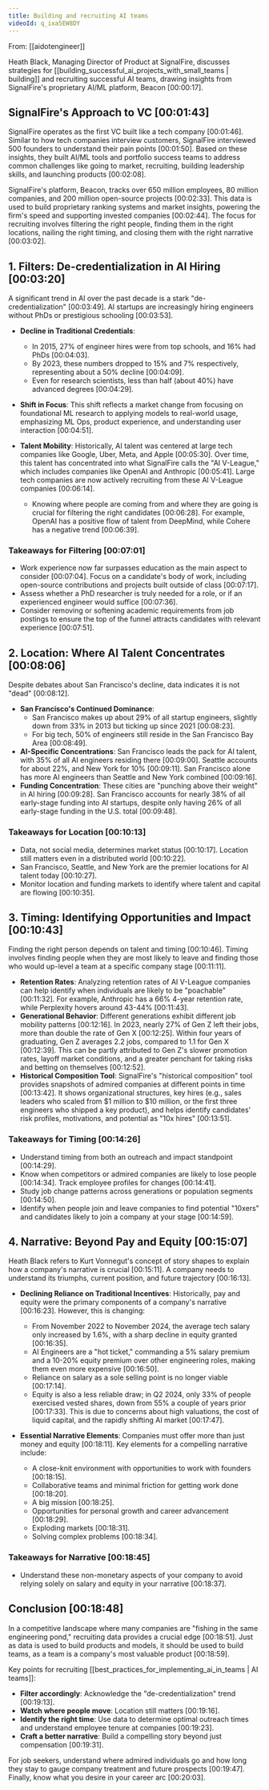 ```yaml
---
title: Building and recruiting AI teams
videoId: q_ixa5EW8DY
---
```


From: [[aidotengineer]] <br/> 

Heath Black, Managing Director of Product at SignalFire, discusses strategies for [[building_successful_ai_projects_with_small_teams | building]] and recruiting successful AI teams, drawing insights from SignalFire's proprietary AI/ML platform, Beacon <a class="yt-timestamp" data-t="00:00:17">[00:00:17]</a>.

## SignalFire's Approach to VC <a class="yt-timestamp" data-t="00:01:43">[00:01:43]</a>
SignalFire operates as the first VC built like a tech company <a class="yt-timestamp" data-t="00:01:46">[00:01:46]</a>. Similar to how tech companies interview customers, SignalFire interviewed 500 founders to understand their pain points <a class="yt-timestamp" data-t="00:01:50">[00:01:50]</a>. Based on these insights, they built AI/ML tools and portfolio success teams to address common challenges like going to market, recruiting, building leadership skills, and launching products <a class="yt-timestamp" data-t="00:02:08">[00:02:08]</a>.

SignalFire's platform, Beacon, tracks over 650 million employees, 80 million companies, and 200 million open-source projects <a class="yt-timestamp" data-t="00:02:33">[00:02:33]</a>. This data is used to build proprietary ranking systems and market insights, powering the firm's speed and supporting invested companies <a class="yt-timestamp" data-t="00:02:44">[00:02:44]</a>. The focus for recruiting involves filtering the right people, finding them in the right locations, nailing the right timing, and closing them with the right narrative <a class="yt-timestamp" data-t="00:03:02">[00:03:02]</a>.

## 1. Filters: De-credentialization in AI Hiring <a class="yt-timestamp" data-t="00:03:20">[00:03:20]</a>
A significant trend in AI over the past decade is a stark "de-credentialization" <a class="yt-timestamp" data-t="00:03:49">[00:03:49]</a>. AI startups are increasingly hiring engineers without PhDs or prestigious schooling <a class="yt-timestamp" data-t="00:03:53">[00:03:53]</a>.

*   **Decline in Traditional Credentials**:
    *   In 2015, 27% of engineer hires were from top schools, and 16% had PhDs <a class="yt-timestamp" data-t="00:04:03">[00:04:03]</a>.
    *   By 2023, these numbers dropped to 15% and 7% respectively, representing about a 50% decline <a class="yt-timestamp" data-t="00:04:09">[00:04:09]</a>.
    *   Even for research scientists, less than half (about 40%) have advanced degrees <a class="yt-timestamp" data-t="00:04:29">[00:04:29]</a>.
*   **Shift in Focus**: This shift reflects a market change from focusing on foundational ML research to applying models to real-world usage, emphasizing ML Ops, product experience, and understanding user interaction <a class="yt-timestamp" data-t="00:04:51">[00:04:51]</a>.
*   **Talent Mobility**: Historically, AI talent was centered at large tech companies like Google, Uber, Meta, and Apple <a class="yt-timestamp" data-t="00:05:30">[00:05:30]</a>. Over time, this talent has concentrated into what SignalFire calls the "AI V-League," which includes companies like OpenAI and Anthropic <a class="yt-timestamp" data-t="00:05:41">[00:05:41]</a>. Large tech companies are now actively recruiting from these AI V-League companies <a class="yt-timestamp" data-t="00:06:14">[00:06:14]</a>.

    *   Knowing where people are coming from and where they are going is crucial for filtering the right candidates <a class="yt-timestamp" data-t="00:06:28">[00:06:28]</a>. For example, OpenAI has a positive flow of talent from DeepMind, while Cohere has a negative trend <a class="yt-timestamp" data-t="00:06:39">[00:06:39]</a>.

### Takeaways for Filtering <a class="yt-timestamp" data-t="00:07:01">[00:07:01]</a>
*   Work experience now far surpasses education as the main aspect to consider <a class="yt-timestamp" data-t="00:07:04">[00:07:04]</a>. Focus on a candidate's body of work, including open-source contributions and projects built outside of class <a class="yt-timestamp" data-t="00:07:17">[00:07:17]</a>.
*   Assess whether a PhD researcher is truly needed for a role, or if an experienced engineer would suffice <a class="yt-timestamp" data-t="00:07:36">[00:07:36]</a>.
*   Consider removing or softening academic requirements from job postings to ensure the top of the funnel attracts candidates with relevant experience <a class="yt-timestamp" data-t="00:07:51">[00:07:51]</a>.

## 2. Location: Where AI Talent Concentrates <a class="yt-timestamp" data-t="00:08:06">[00:08:06]</a>
Despite debates about San Francisco's decline, data indicates it is not "dead" <a class="yt-timestamp" data-t="00:08:12">[00:08:12]</a>.

*   **San Francisco's Continued Dominance**:
    *   San Francisco makes up about 29% of all startup engineers, slightly down from 33% in 2013 but ticking up since 2021 <a class="yt-timestamp" data-t="00:08:23">[00:08:23]</a>.
    *   For big tech, 50% of engineers still reside in the San Francisco Bay Area <a class="yt-timestamp" data-t="00:08:49">[00:08:49]</a>.
*   **AI-Specific Concentrations**: San Francisco leads the pack for AI talent, with 35% of all AI engineers residing there <a class="yt-timestamp" data-t="00:09:00">[00:09:00]</a>. Seattle accounts for about 22%, and New York for 10% <a class="yt-timestamp" data-t="00:09:11">[00:09:11]</a>. San Francisco alone has more AI engineers than Seattle and New York combined <a class="yt-timestamp" data-t="00:09:16">[00:09:16]</a>.
*   **Funding Concentration**: These cities are "punching above their weight" in AI hiring <a class="yt-timestamp" data-t="00:09:28">[00:09:28]</a>. San Francisco accounts for nearly 38% of all early-stage funding into AI startups, despite only having 26% of all early-stage funding in the U.S. total <a class="yt-timestamp" data-t="00:09:48">[00:09:48]</a>.

### Takeaways for Location <a class="yt-timestamp" data-t="00:10:13">[00:10:13]</a>
*   Data, not social media, determines market status <a class="yt-timestamp" data-t="00:10:17">[00:10:17]</a>. Location still matters even in a distributed world <a class="yt-timestamp" data-t="00:10:22">[00:10:22]</a>.
*   San Francisco, Seattle, and New York are the premier locations for AI talent today <a class="yt-timestamp" data-t="00:10:27">[00:10:27]</a>.
*   Monitor location and funding markets to identify where talent and capital are flowing <a class="yt-timestamp" data-t="00:10:35">[00:10:35]</a>.

## 3. Timing: Identifying Opportunities and Impact <a class="yt-timestamp" data-t="00:10:43">[00:10:43]</a>
Finding the right person depends on talent and timing <a class="yt-timestamp" data-t="00:10:46">[00:10:46]</a>. Timing involves finding people when they are most likely to leave and finding those who would up-level a team at a specific company stage <a class="yt-timestamp" data-t="00:11:11">[00:11:11]</a>.

*   **Retention Rates**: Analyzing retention rates of AI V-League companies can help identify when individuals are likely to be "poachable" <a class="yt-timestamp" data-t="00:11:32">[00:11:32]</a>. For example, Anthropic has a 66% 4-year retention rate, while Perplexity hovers around 43-44% <a class="yt-timestamp" data-t="00:11:43">[00:11:43]</a>.
*   **Generational Behavior**: Different generations exhibit different job mobility patterns <a class="yt-timestamp" data-t="00:12:16">[00:12:16]</a>. In 2023, nearly 27% of Gen Z left their jobs, more than double the rate of Gen X <a class="yt-timestamp" data-t="00:12:25">[00:12:25]</a>. Within four years of graduating, Gen Z averages 2.2 jobs, compared to 1.1 for Gen X <a class="yt-timestamp" data-t="00:12:39">[00:12:39]</a>. This can be partly attributed to Gen Z's slower promotion rates, layoff market conditions, and a greater penchant for taking risks and betting on themselves <a class="yt-timestamp" data-t="00:12:52">[00:12:52]</a>.
*   **Historical Composition Tool**: SignalFire's "historical composition" tool provides snapshots of admired companies at different points in time <a class="yt-timestamp" data-t="00:13:42">[00:13:42]</a>. It shows organizational structures, key hires (e.g., sales leaders who scaled from $1 million to $10 million, or the first three engineers who shipped a key product), and helps identify candidates' risk profiles, motivations, and potential as "10x hires" <a class="yt-timestamp" data-t="00:13:51">[00:13:51]</a>.

### Takeaways for Timing <a class="yt-timestamp" data-t="00:14:26">[00:14:26]</a>
*   Understand timing from both an outreach and impact standpoint <a class="yt-timestamp" data-t="00:14:29">[00:14:29]</a>.
*   Know when competitors or admired companies are likely to lose people <a class="yt-timestamp" data-t="00:14:34">[00:14:34]</a>. Track employee profiles for changes <a class="yt-timestamp" data-t="00:14:41">[00:14:41]</a>.
*   Study job change patterns across generations or population segments <a class="yt-timestamp" data-t="00:14:50">[00:14:50]</a>.
*   Identify when people join and leave companies to find potential "10xers" and candidates likely to join a company at your stage <a class="yt-timestamp" data-t="00:14:59">[00:14:59]</a>.

## 4. Narrative: Beyond Pay and Equity <a class="yt-timestamp" data-t="00:15:07">[00:15:07]</a>
Heath Black refers to Kurt Vonnegut's concept of story shapes to explain how a company's narrative is crucial <a class="yt-timestamp" data-t="00:15:11">[00:15:11]</a>. A company needs to understand its triumphs, current position, and future trajectory <a class="yt-timestamp" data-t="00:16:13">[00:16:13]</a>.

*   **Declining Reliance on Traditional Incentives**: Historically, pay and equity were the primary components of a company's narrative <a class="yt-timestamp" data-t="00:16:23">[00:16:23]</a>. However, this is changing:
    *   From November 2022 to November 2024, the average tech salary only increased by 1.6%, with a sharp decline in equity granted <a class="yt-timestamp" data-t="00:16:35">[00:16:35]</a>.
    *   AI Engineers are a "hot ticket," commanding a 5% salary premium and a 10-20% equity premium over other engineering roles, making them even more expensive <a class="yt-timestamp" data-t="00:16:50">[00:16:50]</a>.
    *   Reliance on salary as a sole selling point is no longer viable <a class="yt-timestamp" data-t="00:17:14">[00:17:14]</a>.
    *   Equity is also a less reliable draw; in Q2 2024, only 33% of people exercised vested shares, down from 55% a couple of years prior <a class="yt-timestamp" data-t="00:17:33">[00:17:33]</a>. This is due to concerns about high valuations, the cost of liquid capital, and the rapidly shifting AI market <a class="yt-timestamp" data-t="00:17:47">[00:17:47]</a>.

*   **Essential Narrative Elements**: Companies must offer more than just money and equity <a class="yt-timestamp" data-t="00:18:11">[00:18:11]</a>. Key elements for a compelling narrative include:
    *   A close-knit environment with opportunities to work with founders <a class="yt-timestamp" data-t="00:18:15">[00:18:15]</a>.
    *   Collaborative teams and minimal friction for getting work done <a class="yt-timestamp" data-t="00:18:20">[00:18:20]</a>.
    *   A big mission <a class="yt-timestamp" data-t="00:18:25">[00:18:25]</a>.
    *   Opportunities for personal growth and career advancement <a class="yt-timestamp" data-t="00:18:29">[00:18:29]</a>.
    *   Exploding markets <a class="yt-timestamp" data-t="00:18:31">[00:18:31]</a>.
    *   Solving complex problems <a class="yt-timestamp" data-t="00:18:34">[00:18:34]</a>.

### Takeaways for Narrative <a class="yt-timestamp" data-t="00:18:45">[00:18:45]</a>
*   Understand these non-monetary aspects of your company to avoid relying solely on salary and equity in your narrative <a class="yt-timestamp" data-t="00:18:37">[00:18:37]</a>.

## Conclusion <a class="yt-timestamp" data-t="00:18:48">[00:18:48]</a>
In a competitive landscape where many companies are "fishing in the same engineering pond," recruiting data provides a crucial edge <a class="yt-timestamp" data-t="00:18:51">[00:18:51]</a>. Just as data is used to build products and models, it should be used to build teams, as a team is a company's most valuable product <a class="yt-timestamp" data-t="00:18:59">[00:18:59]</a>.

Key points for recruiting [[best_practices_for_implementing_ai_in_teams | AI teams]]:
*   **Filter accordingly**: Acknowledge the "de-credentialization" trend <a class="yt-timestamp" data-t="00:19:13">[00:19:13]</a>.
*   **Watch where people move**: Location still matters <a class="yt-timestamp" data-t="00:19:16">[00:19:16]</a>.
*   **Identify the right time**: Use data to determine optimal outreach times and understand employee tenure at companies <a class="yt-timestamp" data-t="00:19:23">[00:19:23]</a>.
*   **Craft a better narrative**: Build a compelling story beyond just compensation <a class="yt-timestamp" data-t="00:19:31">[00:19:31]</a>.

For job seekers, understand where admired individuals go and how long they stay to gauge company treatment and future prospects <a class="yt-timestamp" data-t="00:19:47">[00:19:47]</a>. Finally, know what you desire in your career arc <a class="yt-timestamp" data-t="00:20:03">[00:20:03]</a>.